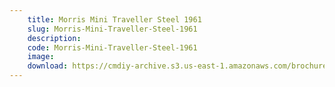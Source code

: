 ```yaml
---
    title: Morris Mini Traveller Steel 1961
    slug: Morris-Mini-Traveller-Steel-1961
    description:
    code: Morris-Mini-Traveller-Steel-1961
    image:
    download: https://cmdiy-archive.s3.us-east-1.amazonaws.com/brochures/documents/Morris+Mini+Traveller+Steel+1961.pdf
---
```

<!-- Content of the page -->

##
        